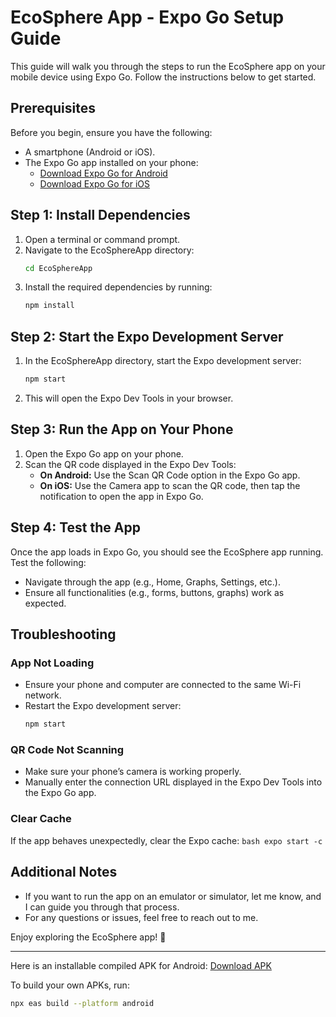 # EcoSphere App - Expo Go Setup Guide

This guide will walk you through the steps to run the EcoSphere app on your mobile device using Expo Go. Follow the instructions below to get started.

## Prerequisites

Before you begin, ensure you have the following:

- A smartphone (Android or iOS).
- The Expo Go app installed on your phone:
  - [Download Expo Go for Android](https://expo.dev/client)
  - [Download Expo Go for iOS](https://expo.dev/client)

## Step 1: Install Dependencies

1. Open a terminal or command prompt.
2. Navigate to the EcoSphereApp directory:
    ```bash
    cd EcoSphereApp
    ```
3. Install the required dependencies by running:
    ```bash
    npm install
    ```

## Step 2: Start the Expo Development Server

1. In the EcoSphereApp directory, start the Expo development server:
    ```bash
    npm start
    ```
2. This will open the Expo Dev Tools in your browser.

## Step 3: Run the App on Your Phone

1. Open the Expo Go app on your phone.
2. Scan the QR code displayed in the Expo Dev Tools:
    - **On Android:** Use the Scan QR Code option in the Expo Go app.
    - **On iOS:** Use the Camera app to scan the QR code, then tap the notification to open the app in Expo Go.

## Step 4: Test the App

Once the app loads in Expo Go, you should see the EcoSphere app running. Test the following:

- Navigate through the app (e.g., Home, Graphs, Settings, etc.).
- Ensure all functionalities (e.g., forms, buttons, graphs) work as expected.

## Troubleshooting

### App Not Loading

- Ensure your phone and computer are connected to the same Wi-Fi network.
- Restart the Expo development server:
    ```bash
    npm start
    ```

### QR Code Not Scanning

- Make sure your phone’s camera is working properly.
- Manually enter the connection URL displayed in the Expo Dev Tools into the Expo Go app.

### Clear Cache

If the app behaves unexpectedly, clear the Expo cache:
    ```bash
    expo start -c
    ```

## Additional Notes

- If you want to run the app on an emulator or simulator, let me know, and I can guide you through that process.
- For any questions or issues, feel free to reach out to me.

Enjoy exploring the EcoSphere app! 🌊

---

Here is an installable compiled APK for Android: [Download APK](https://drive.google.com/file/d/1dmjD0jPCN5wNeuN0vdfwAFw5_GDsrUUL/view?usp=sharing)

To build your own APKs, run:
```bash
npx eas build --platform android